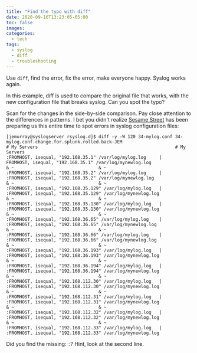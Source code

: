```yaml
---
title: "Find the typo with diff"
date: 2020-09-16T13:23:05-05:00
toc: false
images:
categories:
  - tech
tags: 
  - syslog
  - diff
  - troubleshooting
---
```


Use `diff`, find the error, fix the error, make everyone happy.  Syslog works again.

In this example, diff is used to compare the original file that works, with the new configuration file that breaks syslog.  Can you spot the typo?

Scan for the changes in the side-by-side comparison.  Pay close attention to the differences in patterns.  I bet you didn't realize [Sesame Street](https://www.youtube.com/watch?v=rsRjQDrDnY8) has been preparing us this entire time to spot errors in syslog configuration files:

```
[jemurray@syslogserver rsyslog.d]$ diff -y -W 120 34-mylog.conf 34-mylog.conf.change.for.splunk.rolled.back-JEM
# My Servers                                                    # My Servers
:FROMHOST, isequal, "192.168.35.1" /var/log/mylog.log     |    FROMHOST, isequal, "192.168.35.1" /var/log/mynewlog.log
& ~                                & ~
:FROMHOST, isequal, "192.168.35.2" /var/log/mylog.log     |    :FROMHOST, isequal, "192.168.35.2" /var/log/mynewlog.log
& ~                                & ~
:FROMHOST, isequal, "192.168.35.129" /var/log/mylog.log   |    :FROMHOST, isequal, "192.168.35.129" /var/log/mynewlog.log
& ~                                & ~
:FROMHOST, isequal, "192.168.35.130" /var/log/mylog.log   |    :FROMHOST, isequal, "192.168.35.130" /var/log/mynewlog.log
& ~                                & ~
:FROMHOST, isequal, "192.168.36.65" /var/log/mylog.log    |    :FROMHOST, isequal, "192.168.36.65" /var/log/mynewlog.log
& ~                                & ~
:FROMHOST, isequal, "192.168.36.66" /var/log/mylog.log    |    :FROMHOST, isequal, "192.168.36.66" /var/log/mynewlog.log
& ~                                & ~
:FROMHOST, isequal, "192.168.36.193" /var/log/mylog.log   |    :FROMHOST, isequal, "192.168.36.193" /var/log/mynewlog.log
& ~                                & ~
:FROMHOST, isequal, "192.168.36.194" /var/log/mylog.log   |    :FROMHOST, isequal, "192.168.36.194" /var/log/mynewlog.log
& ~                                & ~
:FROMHOST, isequal, "192.168.112.30" /var/log/mylog.log   |    :FROMHOST, isequal, "192.168.112.30" /var/log/mynewlog.log
& ~                                & ~
:FROMHOST, isequal, "192.168.112.31" /var/log/mylog.log   |    :FROMHOST, isequal, "192.168.112.31" /var/log/mynewlog.log
& ~                                & ~
:FROMHOST, isequal, "192.168.112.32" /var/log/mylog.log   |    :FROMHOST, isequal, "192.168.112.32" /var/log/mynewlog.log
& ~                                & ~
:FROMHOST, isequal, "192.168.112.33" /var/log/mylog.log   |    :FROMHOST, isequal, "192.168.112.33" /var/log/mynewlog.log
```

Did you find the missing: `:`?  Hint, look at the second line.

